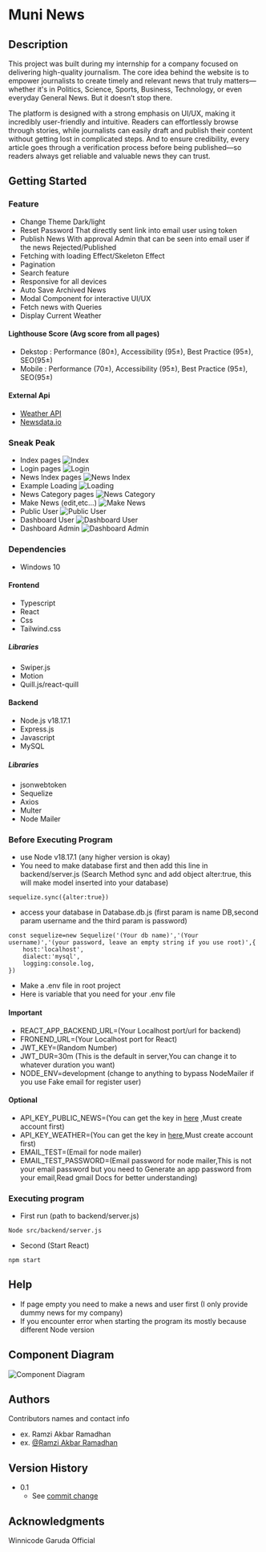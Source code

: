 # Muni News
## Description
This project was built during my internship for a company focused on delivering high-quality journalism. The core idea behind the website is to empower journalists to create timely and relevant news that truly matters—whether it's in Politics, Science, Sports, Business, Technology, or even everyday General News. But it doesn’t stop there.

The platform is designed with a strong emphasis on UI/UX, making it incredibly user-friendly and intuitive. Readers can effortlessly browse through stories, while journalists can easily draft and publish their content without getting lost in complicated steps. And to ensure credibility, every article goes through a verification process before being published—so readers always get reliable and valuable news they can trust.
## Getting Started
### Feature
* Change Theme Dark/light
* Reset Password That directly sent link into email user using token
* Publish News With approval Admin that can be seen into email user if the news Rejected/Published
* Fetching with loading Effect/Skeleton Effect
* Pagination
* Search feature
* Responsive for all devices
* Auto Save Archived News
* Modal Component for interactive UI/UX
* Fetch news with Queries
* Display Current Weather
#### Lighthouse Score (Avg score from all pages)
* Dekstop : Performance (80±), Accessibility (95±), Best Practice (95±), SEO(95±)
* Mobile : Performance (70±), Accessibility (95±), Best Practice (95±), SEO(95±)
#### External Api
* [Weather API](https://www.weatherapi.com/)
* [Newsdata.io](https://newsdata.io/)
### Sneak Peak 
* Index pages
![Index](assets/indexchangetheme.gif)
* Login pages
![Login](assets/Loginscreen.png)
* News Index pages
![News Index](assets/newsindex.gif)
* Example Loading
![Loading](assets/skeletonloading.gif)
* News Category pages
![News Category](assets/newscategory.png)
* Make News (edit,etc...)
![Make News](assets/makenews.gif)
* Public User
![Public User](assets/publicuser.png)
* Dashboard User
![Dashboard User](assets/dashboarduser.png)
* Dashboard Admin
![Dashboard Admin](assets/dashboardadmin.gif)
### Dependencies
* Windows 10
#### Frontend
* Typescript
* React
* Css
* Tailwind.css
##### Libraries
* Swiper.js
* Motion
* Quill.js/react-quill
#### Backend
* Node.js v18.17.1
* Express.js
* Javascript
* MySQL
##### Libraries
* jsonwebtoken
* Sequelize
* Axios
* Multer
* Node Mailer
### Before Executing Program
* use Node v18.17.1 (any higher version is okay)
* You need to make database first and then add this line in backend/server.js (Search Method sync and add object alter:true, this will make model inserted into your database)
```
sequelize.sync({alter:true})
```
* access your database in Database.db.js (first param is name DB,second param username and the third param is password)
```
const sequelize=new Sequelize('(Your db name)','(Your username)','(your password, leave an empty string if you use root)',{
    host:'localhost',
    dialect:'mysql',
    logging:console.log,
})
```
* Make a .env file in root project
* Here is variable that you need for your .env file
#### Important 
* REACT_APP_BACKEND_URL=(Your Localhost port/url for backend)
* FRONEND_URL=(Your Localhost port for React)
* JWT_KEY=(Random Number)
* JWT_DUR=30m (This is the default in server,You can change it to whatever duration you want)
* NODE_ENV=development (change to anything to bypass NodeMailer if you use Fake email for register user)
#### Optional
* API_KEY_PUBLIC_NEWS=(You can get the key in [here](https://newsdata.io/) ,Must create account first)
* API_KEY_WEATHER=(You can get the key in [here](https://www.weatherapi.com/),Must create account first)
* EMAIL_TEST=(Email for node mailer)
* EMAIL_TEST_PASSWORD=(Email password for node mailer,This is not your email password but you need to Generate an app password from your email,Read gmail Docs for better understanding)
### Executing program
* First run (path to backend/server.js)
```
Node src/backend/server.js
```
* Second (Start React)
```
npm start
```
## Help
* If page empty you need to make a news and user first (I only provide dummy news for my company)
* If you encounter error when starting the program its mostly because different Node version
## Component Diagram
![Component Diagram](assets/componentdiagram.svg)
## Authors
Contributors names and contact info
* ex. Ramzi Akbar Ramadhan
* ex. [@Ramzi Akbar Ramadhan](https://www.linkedin.com/in/ramzi-akbar-ramadhan-b8b05a243/)
## Version History
* 0.1
    * See [commit change](https://github.com/MuniMunii/MuniNews/commits/main/)

## Acknowledgments
Winnicode Garuda Official
